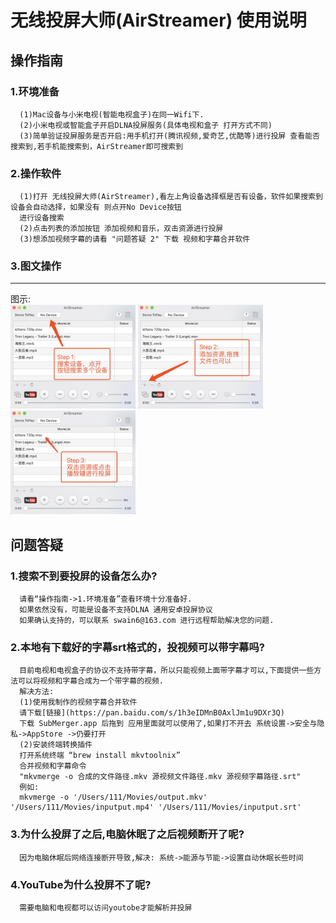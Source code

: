 # 无线投屏大师(AirStreamer) 使用说明

## 操作指南

### 1.环境准备
      (1)Mac设备与小米电视(智能电视盒子)在同一Wifi下.
      (2)小米电视或智能盒子开启DLNA投屏服务(具体电视和盒子 打开方式不同)
      (3)简单验证投屏服务是否开启:用手机打开(腾讯视频,爱奇艺,优酷等)进行投屏 查看能否搜索到,若手机能搜索到，AirStreamer即可搜索到

### 2.操作软件
      (1)打开 无线投屏大师(AirStreamer),看左上角设备选择框是否有设备，软件如果搜索到设备会自动选择，如果没有 则点开No Device按钮
      进行设备搜索
      (2)点击列表的添加按钮 添加视频和音乐，双击资源进行投屏
      (3)想添加视频字幕的请看 "问题答疑 2" 下载 视频和字幕合并软件
      
### 3.图文操作 
 -------------  
 图示:  
<img src="step_1.jpg" alt="" width="200"  />
<img src="step_2.jpg" alt="" width="200"  />
<img src="step_3.jpg" alt="" width="200"  />

## 问题答疑

### 1.搜索不到要投屏的设备怎么办?
      请看“操作指南->1.环境准备”查看环境十分准备好.
      如果依然没有，可能是设备不支持DLNA 通用安卓投屏协议
      如果确认支持的，可以联系 swain6@163.com 进行远程帮助解决您的问题.

### 2.本地有下载好的字幕srt格式的，投视频可以带字幕吗? 

      目前电视和电视盒子的协议不支持带字幕，所以只能视频上面带字幕才可以,下面提供一些方法可以将视频和字幕合成为一个带字幕的视频.
      解决方法:
      (1)使用我制作的视频字幕合并软件  
      请下载[链接](https://pan.baidu.com/s/1h3eIDMnB0AxlJm1u9DXr3Q)
      下载 SubMerger.app 后拖到 应用里面就可以使用了,如果打不开去 系统设置->安全与隐私->AppStore ->仍要打开
      (2)安装终端转换插件
      打开系统终端 “brew install mkvtoolnix” 
      合并视频和字幕命令
      "mkvmerge -o 合成的文件路径.mkv 源视频文件路径.mkv 源视频字幕路径.srt"
      例如:
      mkvmerge -o '/Users/111/Movies/output.mkv' '/Users/111/Movies/inputput.mp4' '/Users/111/Movies/inputput.srt'
   
### 3.为什么投屏了之后,电脑休眠了之后视频断开了呢?
      因为电脑休眠后网络连接断开导致,解决: 系统->能源与节能->设置自动休眠长些时间

### 4.YouTube为什么投屏不了呢?
      需要电脑和电视都可以访问youtobe才能解析并投屏

